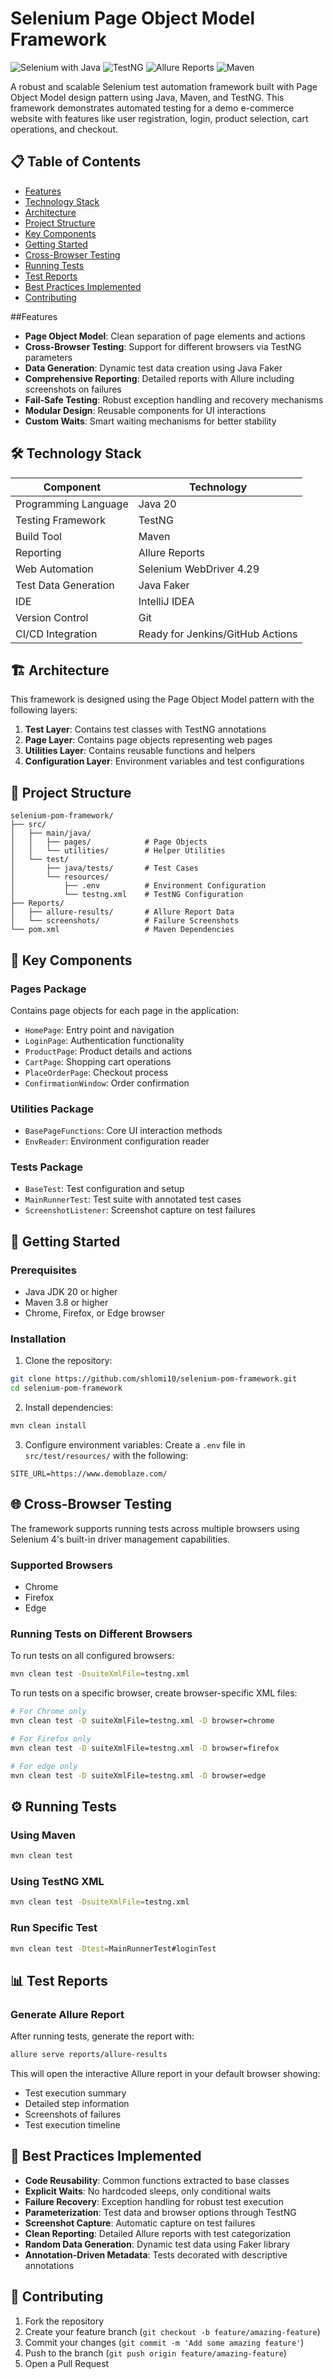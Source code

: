 # Selenium Page Object Model Framework

![Selenium with Java](https://img.shields.io/badge/Selenium-Java-green)
![TestNG](https://img.shields.io/badge/TestNG-Framework-orange)
![Allure Reports](https://img.shields.io/badge/Allure-Reports-blue)
![Maven](https://img.shields.io/badge/Apache-Maven-red)

A robust and scalable Selenium test automation framework built with Page Object Model design pattern using Java, Maven, and TestNG. This framework demonstrates automated testing for a demo e-commerce website with features like user registration, login, product selection, cart operations, and checkout.

## 📋 Table of Contents

- [Features](#features)  
- [Technology Stack](#technology-stack)  
- [Architecture](#architecture)  
- [Project Structure](#project-structure)  
- [Key Components](#key-components)  
- [Getting Started](#getting-started)  
- [Cross-Browser Testing](#cross-browser-testing)  
- [Running Tests](#running-tests)  
- [Test Reports](#test-reports)  
- [Best Practices Implemented](#best-practices-implemented)  
- [Contributing](#contributing)  

##Features

- **Page Object Model**: Clean separation of page elements and actions
- **Cross-Browser Testing**: Support for different browsers via TestNG parameters
- **Data Generation**: Dynamic test data creation using Java Faker
- **Comprehensive Reporting**: Detailed reports with Allure including screenshots on failures
- **Fail-Safe Testing**: Robust exception handling and recovery mechanisms
- **Modular Design**: Reusable components for UI interactions
- **Custom Waits**: Smart waiting mechanisms for better stability

## 🛠️ Technology Stack

| Component               | Technology                       |
|-------------------------|----------------------------------|
| Programming Language    | Java 20                          |
| Testing Framework       | TestNG                           |
| Build Tool              | Maven                            |
| Reporting               | Allure Reports                   |
| Web Automation          | Selenium WebDriver 4.29          |
| Test Data Generation    | Java Faker                       |
| IDE                     | IntelliJ IDEA                    |
| Version Control         | Git                              |
| CI/CD Integration       | Ready for Jenkins/GitHub Actions |

## 🏗️ Architecture

This framework is designed using the Page Object Model pattern with the following layers:

1. **Test Layer**: Contains test classes with TestNG annotations
2. **Page Layer**: Contains page objects representing web pages
3. **Utilities Layer**: Contains reusable functions and helpers
4. **Configuration Layer**: Environment variables and test configurations

## 📁 Project Structure

```
selenium-pom-framework/
├── src/
│   ├── main/java/
│   │   ├── pages/            # Page Objects
│   │   └── utilities/        # Helper Utilities
│   └── test/
│       ├── java/tests/       # Test Cases
│       └── resources/
│           ├── .env          # Environment Configuration
│           └── testng.xml    # TestNG Configuration
├── Reports/
│   ├── allure-results/       # Allure Report Data
│   └── screenshots/          # Failure Screenshots
└── pom.xml                   # Maven Dependencies
```

## 🧩 Key Components

### Pages Package
Contains page objects for each page in the application:
- `HomePage`: Entry point and navigation
- `LoginPage`: Authentication functionality
- `ProductPage`: Product details and actions
- `CartPage`: Shopping cart operations
- `PlaceOrderPage`: Checkout process
- `ConfirmationWindow`: Order confirmation

### Utilities Package
- `BasePageFunctions`: Core UI interaction methods
- `EnvReader`: Environment configuration reader

### Tests Package
- `BaseTest`: Test configuration and setup
- `MainRunnerTest`: Test suite with annotated test cases
- `ScreenshotListener`: Screenshot capture on test failures

## 🚀 Getting Started

### Prerequisites
- Java JDK 20 or higher
- Maven 3.8 or higher
- Chrome, Firefox, or Edge browser

### Installation

1. Clone the repository:
```bash
git clone https://github.com/shlomi10/selenium-pom-framework.git
cd selenium-pom-framework
```

2. Install dependencies:
```bash
mvn clean install
```

3. Configure environment variables:
   Create a `.env` file in `src/test/resources/` with the following:
```
SITE_URL=https://www.demoblaze.com/
```

## 🌐 Cross-Browser Testing

The framework supports running tests across multiple browsers using Selenium 4's built-in driver management capabilities.

### Supported Browsers
- Chrome
- Firefox
- Edge

### Running Tests on Different Browsers

To run tests on all configured browsers:
```bash
mvn clean test -DsuiteXmlFile=testng.xml
```

To run tests on a specific browser, create browser-specific XML files:
```bash
# For Chrome only
mvn clean test -D suiteXmlFile=testng.xml -D browser=chrome
```
```bash
# For Firefox only
mvn clean test -D suiteXmlFile=testng.xml -D browser=firefox
```
```bash
# For edge only
mvn clean test -D suiteXmlFile=testng.xml -D browser=edge
```

## ⚙️ Running Tests

### Using Maven
```bash
mvn clean test
```

### Using TestNG XML
```bash
mvn clean test -DsuiteXmlFile=testng.xml
```

### Run Specific Test
```bash
mvn clean test -Dtest=MainRunnerTest#loginTest
```

## 📊 Test Reports

### Generate Allure Report
After running tests, generate the report with:
```bash
allure serve reports/allure-results
```

This will open the interactive Allure report in your default browser showing:
- Test execution summary
- Detailed step information
- Screenshots of failures
- Test execution timeline

## 💯 Best Practices Implemented

- **Code Reusability**: Common functions extracted to base classes
- **Explicit Waits**: No hardcoded sleeps, only conditional waits
- **Failure Recovery**: Exception handling for robust test execution
- **Parameterization**: Test data and browser options through TestNG
- **Screenshot Capture**: Automatic capture on test failures
- **Clean Reporting**: Detailed Allure reports with test categorization
- **Random Data Generation**: Dynamic test data using Faker library
- **Annotation-Driven Metadata**: Tests decorated with descriptive annotations

## 👥 Contributing

1. Fork the repository
2. Create your feature branch (`git checkout -b feature/amazing-feature`)
3. Commit your changes (`git commit -m 'Add some amazing feature'`)
4. Push to the branch (`git push origin feature/amazing-feature`)
5. Open a Pull Request
